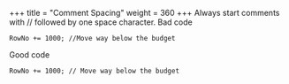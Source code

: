 +++
title = "Comment Spacing"
weight = 360
+++
Always start comments with // followed by one space character.
Bad code

    RowNo += 1000; //Move way below the budget  
      
    

Good code

    RowNo += 1000; // Move way below the budget
